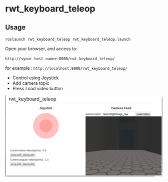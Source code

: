 rwt_keyboard_teleop
====================

Usage
-----
```
roslaunch rwt_keyboard_teleop rwt_keyboard_teleop.launch 

```

Open your browser, and access to:

`http://<your host name>:8000/rwt_keyboard_teleop/`

for example : `http://localhost:8000/rwt_keyboard_teleop/`

- Control using Joystick
- Add camera topic
- Press Load video button

![rwt_keyboard_teleop.png](images/rwt_keyboard-teleop.png)
